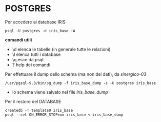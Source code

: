 # POSTGRES
Per accedere ai database IRIS
```
psql -U postgres -d iris_base -W
```
__comandi utili__
- \d elenca le tabelle (in generale tutte le relazioni)
- \l elenca tutti i database
- \q esce da psql
- \? help dei comandi

Per effettuare il dump dello schema (ma non dei dati), da _sinergico-03_
```
/usr/pgsql-9.3/bin/pg_dump -f iris_base_dump -s -U postgres iris_base
```
- lo schema viene salvato nel file _iris_base_dump_

Per il restore del DATABASE
```
createdb -T template0 iris_base
psql --set ON_ERROR_STOP=on iris_base < iris_base_dump
```
